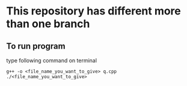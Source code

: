 # This repository has different more than one branch 
## To run program
type following command on terminal

 ```
 g++ -o <file_name_you_want_to_give> q.cpp
./<file_name_you_want_to_give>
 ```

